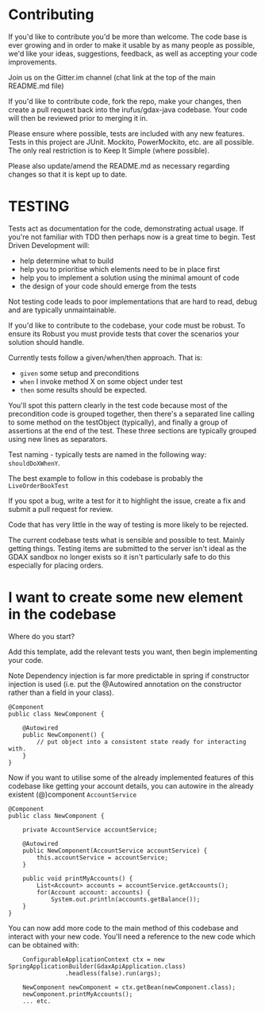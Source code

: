 # Contributing

If you'd like to contribute you'd be more than welcome. The code base is ever growing and in order to make it usable by as many people as possible, we'd like your ideas, suggestions, feedback, as well as accepting your code improvements.

Join us on the Gitter.im channel (chat link at the top of the main README.md file)

If you'd like to contribute code, fork the repo, make your changes, then create a pull request back into the irufus/gdax-java codebase. Your code will then be reviewed prior to merging it in.

Please ensure where possible, tests are included with any new features. Tests in this project are JUnit. Mockito, PowerMockito, etc. are all possible. The only real restriction is to Keep It Simple (where possible).

Please also update/amend the README.md as necessary regarding changes so that it is kept up to date.

# TESTING

Tests act as documentation for the code, demonstrating actual usage.
If you're not familiar with TDD then perhaps now is a great time to begin.
Test Driven Development will:
- help determine what to build
- help you to prioritise which elements need to be in place first
- help you to implement a solution using the minimal amount of code
- the design of your code should emerge from the tests

Not testing code leads to poor implementations that are hard to read, debug and are typically unmaintainable.


If you'd like to contribute to the codebase, your code must be robust. To ensure its Robust you must provide tests that cover the scenarios your solution should handle.

Currently tests follow a given/when/then approach. That is:
- `given` some setup and preconditions
- `when` I invoke method X on some object under test
- `then` some results should be expected.

You'll spot this pattern clearly in the test code because most of the precondition code is grouped together, then there's a separated line calling to some method on the testObject (typically), and finally a group of assertions at the end of the test. These three sections are typically grouped using new lines as separators.

Test naming - typically tests are named in the following way: `shouldDoXWhenY`.

The best example to follow in this codebase is probably the `LiveOrderBookTest`

If you spot a bug, write a test for it to highlight the issue, create a fix and submit a pull request for review.

Code that has very little in the way of testing is more likely to be rejected.

The current codebase tests what is sensible and possible to test. Mainly getting things. Testing items are submitted to the server isn't ideal as the GDAX sandbox no longer exists so it isn't particularly safe to do this especially for placing orders.

# I want to create some new element in the codebase

Where do you start?

Add this template, add the relevant tests you want, then begin implementing your code.

Note Dependency injection is far more predictable in spring if constructor injection is used (i.e. put the @Autowired annotation on the constructor rather than a field in your class).

```
@Component
public class NewComponent {

    @Autowired
    public NewComponent() {
        // put object into a consistent state ready for interacting with.
    }
}
```

Now if you want to utilise some of the already implemented features of this codebase like getting your account details, you can autowire in the already existent (@)component `AccountService`

```
@Component
public class NewComponent {

    private AccountService accountService;

    @Autowired
    public NewComponent(AccountService accountService) {
        this.accountService = accountService;
    }

    public void printMyAccounts() {
        List<Account> accounts = accountService.getAccounts();
        for(Account account: accounts) {
            System.out.println(accounts.getBalance());
    }
}
```

You can now add more code to the main method of this codebase and interact with your new code. You'll need a reference to the new code which can be obtained with:

```
    ConfigurableApplicationContext ctx = new SpringApplicationBuilder(GdaxApiApplication.class)
                .headless(false).run(args);

    NewComponent newComponent = ctx.getBean(newComponent.class);
    newComponent.printMyAccounts();
    ... etc.
```